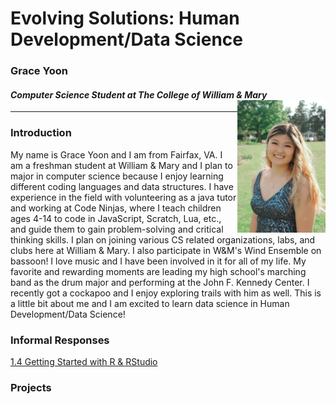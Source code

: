 # Evolving Solutions: Human Development/Data Science 

### Grace Yoon 
#### *Computer Science Student at The College of William & Mary* <img align="right" alt="drawing" src="GraceYoon.jpg" width="28%" height="28%"> 
---

### Introduction
My name is Grace Yoon and I am from Fairfax, VA. I am a freshman student at William & Mary and I plan to major in computer science because I enjoy learning different coding languages and data structures. I have experience in the field with volunteering as a java tutor and working at Code Ninjas, where I teach children ages 4-14 to code in JavaScript, Scratch, Lua, etc., and guide them to gain problem-solving and critical thinking skills. I plan on joining various CS related organizations, labs, and clubs here at William & Mary. I also participate in W&M's Wind Ensemble on bassoon! I love music and I have been involved in it for all of my life. My favorite and rewarding moments are leading my high school's marching band as the drum major and performing at the John F. Kennedy Center. I recently got a cockapoo and I enjoy exploring trails with him as well. This is a little bit about me and I am excited to learn data science in Human Development/Data Science!

### Informal Responses
[1.4 Getting Started with R & RStudio](1.4.md)

### Projects
